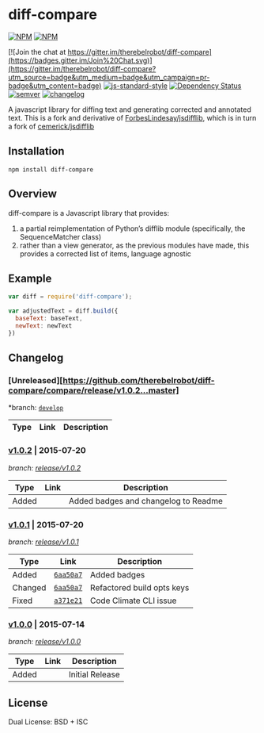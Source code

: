 # diff-compare


[![NPM](https://nodei.co/npm/diff-compare.png?downloads=true)](https://nodei.co/npm/diff-compare/)
[![NPM](https://nodei.co/npm-dl/diff-compare.png?months=3&height=2)](https://nodei.co/npm/diff-compare/)

[![Join the chat at https://gitter.im/therebelrobot/diff-compare](https://badges.gitter.im/Join%20Chat.svg)](https://gitter.im/therebelrobot/diff-compare?utm_source=badge&utm_medium=badge&utm_campaign=pr-badge&utm_content=badge)
[![js-standard-style](https://img.shields.io/badge/code%20style-standard-brightgreen.svg)](https://github.com/feross/standard)
[![Dependency Status](https://david-dm.org/therebelrobot/diff-compare.svg)](https://david-dm.org/therebelrobot/diff-compare)
[![semver](https://img.shields.io/badge/semver-1.0.2-blue.svg?style=flat)](http://semver.org/)
[![changelog](https://img.shields.io/badge/changelog-KACL-orange.svg?style=flat)](http://keepachangelog.com/)

A javascript library for diffing text and generating corrected and annotated text.  This is a fork and derivative of
[ForbesLindesay/jsdifflib](https://github.com/ForbesLindesay/jsdifflib), which is in turn a fork of [cemerick/jsdifflib](https://github.com/cemerick/jsdifflib)

## Installation

    npm install diff-compare

## Overview

diff-compare is a Javascript library that provides:

1. a partial reimplementation of Python’s difflib module (specifically, the SequenceMatcher class)
2. rather than a view generator, as the previous modules have made, this provides a corrected list of items, language agnostic

## Example

```js
var diff = require('diff-compare');

var adjustedText = diff.build({
  baseText: baseText,
  newText: newText
})

```

## Changelog
### [Unreleased][https://github.com/therebelrobot/diff-compare/compare/release/v1.0.2...master]
*branch: [`develop`](https://github.com/therebelrobot/diff-compare)

| Type | Link | Description |
| ---- | ---- | ----------- |

### [v1.0.2](https://github.com/therebelrobot/diff-compare/compare/release/v1.0.1...release/v1.0.2) | 2015-07-20
*branch: [release/v1.0.2](https://github.com/therebelrobot/diff-compare/tree/release/v1.0.2)*

| Type | Link | Description |
| ---- | ---- | ----------- |
| Added | []() | Added badges and changelog to Readme |

### [v1.0.1](https://github.com/therebelrobot/diff-compare/compare/release/v1.0.0...release/v1.0.1) | 2015-07-20
*branch: [release/v1.0.1](https://github.com/therebelrobot/diff-compare/tree/release/v1.0.1)*

| Type | Link | Description |
| ---- | ---- | ----------- |
| Added | [`6aa50a7`](https://github.com/therebelrobot/diff-compare/commit/6aa50a72372b62ca1e426f2446073585290b8e9f) | Added badges |
| Changed | [`6aa50a7`](https://github.com/therebelrobot/diff-compare/commit/6aa50a72372b62ca1e426f2446073585290b8e9f) | Refactored build opts keys |
| Fixed | [`a371e21`](https://github.com/therebelrobot/diff-compare/commit/a371e214bc3cf65b541fb0ece0344e631323b030) | Code Climate CLI issue |

### [v1.0.0](https://github.com/therebelrobot/diff-compare/commit/46d3bd2f9f21770970094a8c35bea8e62cf4356d) | 2015-07-14
*branch: [release/v1.0.0](https://github.com/therebelrobot/diff-compare/tree/release/v1.0.0)*

| Type | Link | Description |
| ---- | ---- | ----------- |
| Added | | Initial Release |


## License

  Dual License: BSD + ISC
